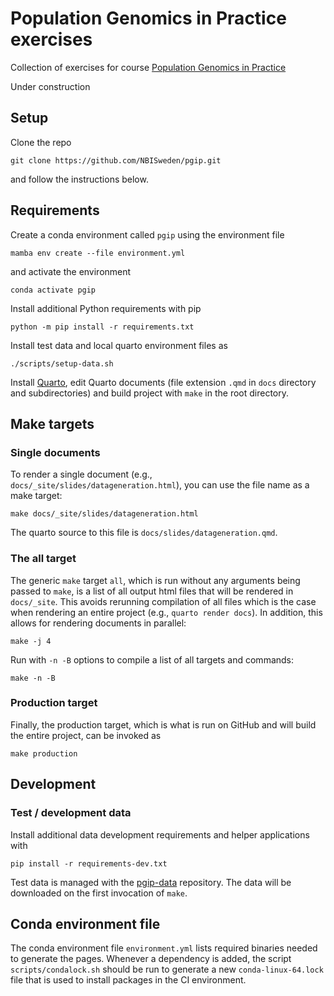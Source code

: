# Population Genomics in Practice exercises

Collection of exercises for course [Population Genomics in
Practice](https://uppsala.instructure.com/courses/52168)

Under construction

## Setup

Clone the repo

    git clone https://github.com/NBISweden/pgip.git

and follow the instructions below.

## Requirements

Create a conda environment called `pgip` using the environment file

    mamba env create --file environment.yml

and activate the environment

    conda activate pgip

Install additional Python requirements with pip

    python -m pip install -r requirements.txt

Install test data and local quarto environment files as

    ./scripts/setup-data.sh

Install [Quarto](https://quarto.org/), edit Quarto documents (file
extension `.qmd` in `docs` directory and subdirectories) and build
project with `make` in the root directory.

## Make targets

### Single documents

To render a single document (e.g.,
`docs/_site/slides/datageneration.html`), you can use the file name as
a make target:

    make docs/_site/slides/datageneration.html

The quarto source to this file is `docs/slides/datageneration.qmd`.

### The all target

The generic `make` target `all`, which is run without any arguments
being passed to `make`, is a list of all output html files that will
be rendered in `docs/_site`. This avoids rerunning compilation of all
files which is the case when rendering an entire project (e.g.,
`quarto render docs`). In addition, this allows for rendering
documents in parallel:

    make -j 4

Run with `-n -B` options to compile a list of all targets and commands:

    make -n -B

### Production target

Finally, the production target, which is what is run on GitHub and
will build the entire project, can be invoked as

    make production

## Development

### Test / development data

Install additional data development requirements and helper
applications with

    pip install -r requirements-dev.txt

Test data is managed with the
[pgip-data](https://github.com/NBISweden/pgip-data) repository. The
data will be downloaded on the first invocation of `make`.

## Conda environment file

The conda environment file `environment.yml` lists required binaries
needed to generate the pages. Whenever a dependency is added, the
script `scripts/condalock.sh` should be run to generate a new
`conda-linux-64.lock` file that is used to install packages in the CI
environment.
